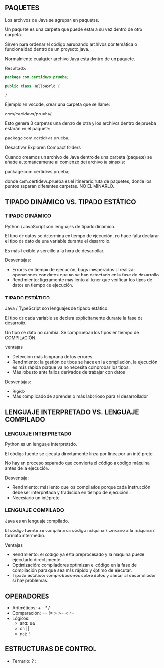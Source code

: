 
## PAQUETES

Los archivos de Java se agrupan en paquetes.

Un paquete es una carpeta que puede estar a su vez dentro de otra carpeta.

Sirven para ordenar el código agrupando archivos por temática o funcionalidad dentro de un proyecto java.

Normalmente cualquier archivo Java está dentro de un paquete.

Resultado:

```java
package com.certidevs.prueba;

public class HelloWorld {
    
}
```

Ejemplo en vscode, crear una carpeta que se llame: 

com/certidevs/prueba/

Esto genera 3 carpetas una dentro de otra y los archivos dentro de prueba estarán en el paquete:

package com.certidevs.prueba;

Desactivar Explorer: Compact folders

Cuando creamos un archivo de Java dentro de una carpeta (paquete) se añade automáticamente al comienzo del archivo la sintaxis:

package com.certidevs.prueba;

donde com.certidevs.prueba es el itinerario/ruta de paquetes, donde los puntos separan diferentes carpetas. NO ELIMINARLO.


## TIPADO DINÁMICO VS. TIPADO ESTÁTICO

### TIPADO DINÁMICO

Python / JavaScript son lenguajes de tipado dinámico.

El tipo de datos se determina en tiempo de ejecución, no hace falta declarar el tipo de dato de una variable durante el desarrollo.

Es más flexible y sencillo a la hora de desarrollar.

Desventajas:

* Errores en tiempo de ejecución, bugs inesperados al realizar operaciones con datos que no se han detectado en la fase de desarrollo
* Rendimiento: ligeramente más lento al tener que verificar los tipos de datos en tiempo de ejecución.


### TIPADO ESTÁTICO

Java / TypeScript son lenguajes de tipado estático.

El tipo de cada variable se declara explícitamente durante la fase de desarrollo.

Un tipo de dato no cambia. Se comprueban los tipos en tiempo de COMPILACIÓN.

Ventajas:

* Detección más temprana de los errores.
* Rendimiento: la gestión de tipos se hace en la compilación, la ejecución es más rápida porque ya no necesita comprobar los tipos.
* Más robusto ante fallos derivados de trabajar con datos

Desventajas:

* Rígido
* Más complicado de aprender o más laborioso para el desarrollador



## LENGUAJE INTERPRETADO VS. LENGUAJE COMPILADO

### LENGUAJE INTERPRETADO

Python es un lenguaje interpretado.

El código fuente se ejecuta directamente línea por línea por un intérprete.

No hay un proceso separado que convierta el código a código máquina antes de la ejecución.

Desventaja:

* Rendimiento: más lento que los compilados porque cada instrucción debe ser interpretada y traducida en tiempo de ejecución.
* Necesiario un intéprete.

### LENGUAJE COMPILADO

Java es un lenguaje compilado.

El código fuente se compila a un código máquina / cercano a la máquina / formato intermedio.

Ventajas:

* Rendimiento: el código ya está preprocesado y la máquina puede ejecutarlo directamente.
* Optimización: compiladores optimizan el código en la fase de compilación para que sea más rápido y óptimo de ejecutar.
* Tipado estático: comprobaciones sobre datos y alertar al desarrollador si hay problemas. 


## OPERADORES

* Aritméticos: + - * /
* Comparación: == != > >= < <=
* Lógicos:
    * and: &&
    * or: ||
    * not: !



## ESTRUCTURAS DE CONTROL



* Ternario: ? :